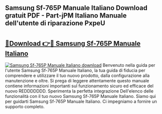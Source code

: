 ## Samsung Sf-765P Manuale Italiano Download gratuit PDF - Part-jPM Italiano Manuale dell'utente di riparazione PxpeU

# <h2><a href="http://dfbx06h.blite.top/?on=Samsung+Sf-765P+Manuale+Italiano">🔗Download 👉🔴 Samsung Sf-765P Manuale Italiano</a></h2>

[![Samsung Sf-765P Manuale Italiano download](https://i.imgur.com/lujVjoI.png)](http://dfbx06h.blite.top/?on=Samsung+Sf-765P+Manuale+Italiano)
Benvenuto nella guida per l'utente Samsung Sf-765P Manuale Italiano, la tua guida di fiducia per comprendere e utilizzare il tuo nuovo prodotto, dalla configurazione alla manutenzione e oltre. Si prega di leggere attentamente questo manuale contiene informazioni importanti sul funzionamento sicuro ed efficace del nuovo REDDDDDDD. Sperimenta la perfetta integrazione Dell'elenco delle funzionalità con il tuo nuovo Samsung Sf-765P Manuale Italiano. Siamo qui per guidarti Samsung Sf-765P Manuale Italiano. Ci impegniamo a fornire un supporto completo.
